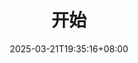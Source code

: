 ---
weight: 100
title: "开始"
description: "什么是线性规划。"
icon: "circle"
date: "2025-03-21T19:35:16+08:00"
lastmod: "2025-03-21T19:35:16+08:00"
draft: false
toc: true
---